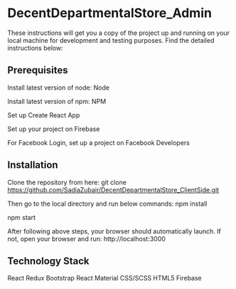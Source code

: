 # DecentDepartmentalStore_Admin

These instructions will get you a copy of the project up and running on your local machine for development and testing purposes. Find the detailed instructions below:

## Prerequisites

Install latest version of node: Node

Install latest version of npm: NPM

Set up Create React App

Set up your project on Firebase

For Facebook Login, set up a project on Facebook Developers

## Installation

Clone the repository from here:
git clone https://github.com/SadiaZubair/DecentDepartmentalStore_ClientSide.git

Then go to the local directory and run below commands:
npm install

npm start

After following above steps, your browser should automatically launch. If not, open your browser and run:
http://localhost:3000

## Technology Stack

React
Redux
Bootstrap
React Material
CSS/SCSS
HTML5
Firebase
